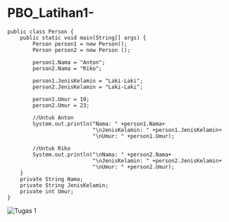 # PBO_Latihan1-

    public class Person {
        public static void main(String[] args) {
            Person person1 = new Person();
            Person person2 = new Person ();

            person1.Nama = "Anton";
            person2.Nama = "Riko";

            person1.JenisKelamin = "Laki-Laki";
            person2.JenisKelamin = "Laki-Laki";

            person1.Umur = 19;
            person2.Umur = 23;

            //Untuk Anton
            System.out.println("Nama: " +person1.Nama+
                               "\nJenisKelamin: " +person1.JenisKelamin+
                               "\nUmur: " +person1.Umur);

            //Untuk Riko
            System.out.println("\nNama: " +person2.Nama+
                               "\nJenisKelamin: " +person2.JenisKelamin+
                               "\nUmur: " +person2.Umur);
        }
        private String Nama;
        private String JenisKelamin;
        private int Umur;
    }

![Tugas 1](https://user-images.githubusercontent.com/115134383/197158889-ccd5e237-9aa1-4356-9f3d-e762a5149343.png)
